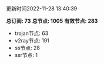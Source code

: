 更新时间2022-11-28 13:40:39

**总订阅: 73**
**总节点: 1005**
**有效节点: 283**
- trojan节点: 63
- v2ray节点: 191
- ss节点: 28
- ssr节点: 1
